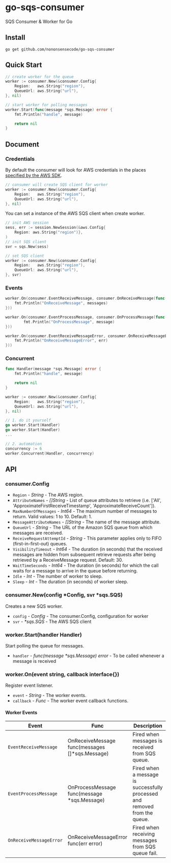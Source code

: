 # go-sqs-consumer
SQS Consumer &amp; Worker for Go

## Install

```console
go get github.com/nononsensecode/go-sqs-consumer
```

## Quick Start

```go
// create worker for the queue
worker := consumer.New(&consumer.Config{
	Region:   aws.String("region"),
	QueueUrl: aws.String("url"),
}, nil)

// start worker for polling messages
worker.Start(func(message *sqs.Message) error {
	fmt.Println("handle", message)

	return nil
}
```

## Document

### Credentials

By default the consumer will look for AWS credentials in the places [specified by the AWS SDK](https://docs.aws.amazon.com/sdk-for-go/v1/developer-guide/configuring-sdk.html).

```go
// consumer will create SQS client for worker
worker := consumer.New(&consumer.Config{
	Region:   aws.String("region"),
	QueueUrl: aws.String("url"),
}, nil)
```

You can set a instance of the AWS SQS client when create worker.

```go
// init AWS session
sess, err := session.NewSession(&aws.Config{
	Region: aws.String("region")},
)
// init SQS client
svr = sqs.New(sess)

// set SQS client
worker := consumer.New(&consumer.Config{
	Region:   aws.String("region"),
	QueueUrl: aws.String("url"),
}, svr)
```

### Events

```go
worker.On(consumer.EventReceiveMessage, consumer.OnReceiveMessage(func(messages []*sqs.Message) {
	fmt.Println("OnReceiveMessage", messages)
}))

worker.On(consumer.EventProcessMessage, consumer.OnProcessMessage(func(message *sqs.Message) {
		fmt.Println("OnProcessMessage", message)
}))

worker.On(consumer.EventReceiveMessageError, consumer.OnReceiveMessageError(func(err error) {
	fmt.Println("OnReceiveMessageError", err)
}))
```

### Concurrent

```go
func Handler(message *sqs.Message) error {
	fmt.Println("handle", message)

	return nil
}

worker := consumer.New(&consumer.Config{
	Region:   aws.String("region"),
	QueueUrl: aws.String("url"),
}, nil)

// 1. do it yourself
go worker.Start(Handler)
go worker.Start(Handler)
...

// 2. automation
concurrency := 6
worker.Concurrent(Handler, concurrency)
```

## API

### consumer.Config
* `Region` - _String_ - The AWS region.
* `AttributeNames` - _[]String_ - List of queue attributes to retrieve (i.e. ['All', 'ApproximateFirstReceiveTimestamp', 'ApproximateReceiveCount']).
* `MaxNumberOfMessages` - _Int64_ - The maximum number of messages to return. Valid values: 1 to 10. Default: 1.
* `MessageAttributeNames` - _[]String_ - The name of the message attribute.
* `QueueUrl` - _String_ - The URL of the Amazon SQS queue from which messages are received.
* `ReceiveRequestAttemptId` - _String_ - This parameter applies only to FIFO (first-in-first-out) queues.
* `VisibilityTimeout` - _Int64_ - The duration (in seconds) that the received messages are hidden from subsequent retrieve requests after being retrieved by a ReceiveMessage request. Default: 30.
* `WaitTimeSeconds` - _Int64_ - The duration (in seconds) for which the call waits for a message to arrive in the queue before returning.
* `Idle` - _Int_ - The number of worker to sleep.
* `Sleep` - _Int_ - The duration (in seconds) of worker sleep.

### consumer.New(config *Config, svr *sqs.SQS)

Creates a new SQS worker.

* `config` - _Config_ - The consumer.Config, configuration for worker
* `svr` - _*sqs.SQS_ - The AWS SQS client

### worker.Start(handler Handler)

Start polling the queue for messages.

* `handler` - _func(message *sqs.Message) error_ - To be called whenever a message is received

### worker.On(event string, callback interface{})

Register event listener.

* `event` - _String_ - The worker events.
* `callback` - _Func_ - The worker event callback functions.

#### Worker Events

|Event|Func|Description|
|-----|------|-----------|
|`EventReceiveMessage`|OnReceiveMessage func(messages []*sqs.Message)|Fired when messages is received from SQS queue.|
|`EventProcessMessage`|OnProcessMessage func(message *sqs.Message)|Fired when a message is successfully processed and removed from the queue.|
|`OnReceiveMessageError`|OnReceiveMessageError func(err error)|Fired when receiving messages from SQS queue fail.|
